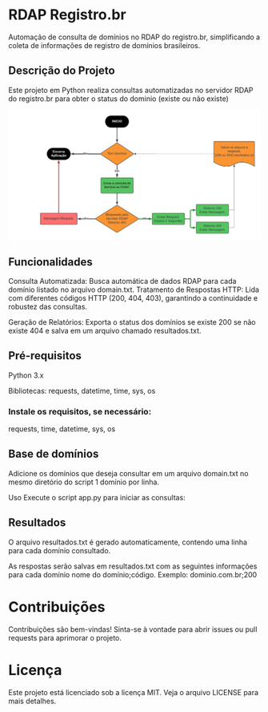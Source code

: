 # RDAP Registro.br

Automação de consulta de domínios no RDAP do registro.br, simplificando a coleta de informações de registro de domínios brasileiros.

## Descrição do Projeto
Este projeto em Python realiza consultas automatizadas no servidor RDAP do registro.br para obter o status do dominio (existe ou não existe)

![image](https://github.com/airton-git/rdap-registro-br/blob/main/ServidorRDAP.jpeg)

## Funcionalidades
Consulta Automatizada: Busca automática de dados RDAP para cada domínio listado no arquivo domain.txt.
Tratamento de Respostas HTTP: Lida com diferentes códigos HTTP (200, 404, 403), garantindo a continuidade e robustez das consultas.

Geração de Relatórios: Exporta o status dos domínios se existe 200 se não existe 404 e salva em um arquivo chamado resultados.txt.

## Pré-requisitos
Python 3.x

Bibliotecas: requests, datetime, time, sys, os

### Instale os requisitos, se necessário:

requests, time, datetime, sys, os

## Base de domínios
Adicione os domínios que deseja consultar em um arquivo domain.txt no mesmo diretório do script 1 domínio por linha.

Uso
Execute o script app.py para iniciar as consultas:

## Resultados
O arquivo resultados.txt é gerado automaticamente, contendo uma linha para cada domínio consultado.

As respostas serão salvas em resultados.txt com as seguintes informações para cada domínio nome do domínio;código.
Exemplo: dominio.com.br;200

# Contribuições
Contribuições são bem-vindas! Sinta-se à vontade para abrir issues ou pull requests para aprimorar o projeto.

# Licença
Este projeto está licenciado sob a licença MIT. Veja o arquivo LICENSE para mais detalhes.
